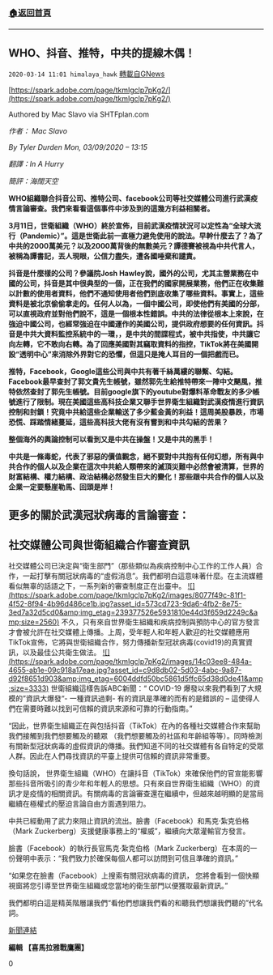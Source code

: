 ###  [:house:返回首頁](https://github.com/ourhimalayas/txt)
---

## WHO、抖音、推特，中共的提線木偶！
`2020-03-14 11:01 himalaya_hawk` [轉載自GNews](https://gnews.org/zh-hant/141108/)

[https://spark.adobe.com/page/tkmIgclp7pKg2/](https://spark.adobe.com/page/tkmIgclp7pKg2/)

Authored by Mac Slavo via SHTFplan.com

*作者： Mac Slavo*

*By Tyler Durden* *Mon, 03/09/2020 – 13:15*

*翻譯：In A Hurry*

*簡評：海闊天空*

**WHO組織聯合抖音公司、推特公司、facebook公司等社交媒體公司進行武漢疫情言論審查。我們來看看這個事件中涉及到的這幾方利益相關者。**

**3月11日，世衛組織（WHO）終於宣佈，目前武漢疫情狀況可以定性為“全球大流行（Pandemic）”。這是世衛此前一直極力避免使用的說法。早幹什麼去了？為了中共的2000萬美元？以及2000萬背後的無數美元？譚德賽被視為中共代言人，被稱為譚書記，丟人現眼，公信力盡失，遭各國唾棄和譴責。**

**抖音是什麼樣的公司？參議院Josh Hawley說，國外的公司，尤其主營業務在中國的公司，抖音是其中很典型的一個，正在我們的國家開展業務，他們正在收集難以計數的使用者資料，他們不通知使用者他們到底收集了哪些資料。事實上，這些資料是被北京偷偷拿走的。任何人以為，一個中國公司，即使他們有美國的分部，可以直視政府並對他們說不，這是一個根本性錯誤。中共的法律從根本上來說，在強迫中國公司，也經常強迫在中國運作的美國公司，提供政府想要的任何資訊。抖音是中共大資料監控系統中的一環，，是中共的間諜程式，被中共指使，中共讓它向左轉，它不敢向右轉。為了回應美國對其竊取資料的指控，TikTok將在美國開設“透明中心”來消除外界對它的恐懼，但這只是掩人耳目的一個把戲而已。**

**推特，Facebook，Google這些公司與中共有著千絲萬縷的聯繫、勾結。Facebook最早查封了郭文貴先生帳號，雖然郭先生給推特帶來一陣中文颶風，推特依然查封了郭先生帳號。目前google旗下的youtube對爆料革命戰友的多少帳號進行了限制。現在美國這些高科技企業又聯手世界衛生組織對武漢疫情進行資訊控制和封鎖！究竟中共給這些企業輸送了多少藍金黃的利益！這周美股暴跌，市場恐慌、踩踏情緒蔓延，這些高科技大佬有沒有嘗到和中共勾結的苦果？**

**整個海外的輿論控制可以看到又是中共在操盤！又是中共的黑手！**

**中共是一條毒蛇，代表了邪惡的價值觀念，絕不要對中共抱有任何幻想，所有與中共合作的個人以及企業在這次中共給人類帶來的滅頂災難中必然會被清算，世界的財富結構、權力結構、政治結構必然發生巨大的變化！那些跟中共合作的個人以及企業一定要懸崖勒馬、回頭是岸！**



## 更多的關於武漢冠狀病毒的言論審查：

## 社交媒體公司與世衛組織合作審查資訊

社交媒體公司已決定與“衛生部門”（那些類似為疾病控制中心工作的工作人員）合作，一起打擊有關冠狀病毒的“虛假消息”。我們都明白這意味著什麼。在主流媒體看似無辜的話語之下，一系列新的審查制度正在出臺中。
[!\[\](https://spark.adobe.com/page/tkmIgclp7pKg2/images/8077f49c-81f1-4f52-8f94-4b96d486ce1b.jpg?asset_id=573cd723-9da6-4fb2-8e75-3ed7a32d5cd0&amp;img_etag=239377526e5931810e44d3f659d2249c&amp;size=2560)](https://spark.adobe.com/page/tkmIgclp7pKg2/images/8077f49c-81f1-4f52-8f94-4b96d486ce1b.jpg?asset_id=573cd723-9da6-4fb2-8e75-3ed7a32d5cd0&amp;img_etag=239377526e5931810e44d3f659d2249c&amp;size=1024)
不久，只有來自世界衛生組織和疾病控制與預防中心的官方發言才會被允許在社交媒體上傳播。上周，受年輕人和年輕人歡迎的社交媒體應用TikTok宣佈，它將與世衛組織合作，努力傳播新型冠狀病毒(covid19)的真實資訊，以及最佳公共衛生做法。
[!\[\](https://spark.adobe.com/page/tkmIgclp7pKg2/images/14c03ee8-484a-4655-ab1e-09c918a17eae.jpg?asset_id=c9d8db02-5d03-4abc-9a87-d92f8651d903&amp;img_etag=6004ddfd50bc5861d5ffc65d38d0de41&amp;size=3333)](https://spark.adobe.com/page/tkmIgclp7pKg2/images/14c03ee8-484a-4655-ab1e-09c918a17eae.jpg?asset_id=c9d8db02-5d03-4abc-9a87-d92f8651d903&amp;img_etag=6004ddfd50bc5861d5ffc65d38d0de41&amp;size=1024)
世衛組織這樣告訴ABC新聞：“ COVID-19 爆發以來我們看到了大規模的”資訊大爆發“- 一種資訊過剩- 有的資訊是準確的而有的是錯誤的 – 這使得人們在需要時難以找到可信賴的資訊來源和可靠的行動指南。”

“因此，世界衛生組織正在與包括抖音（TikTok）在內的各種社交媒體合作來幫助我們接觸到我們想要觸及的聽眾 （我們想要觸及的社區和年齡組等等）。同時檢測有關新型冠狀病毒的虛假資訊的傳播。我們知道不同的社交媒體有各自特定的受眾人群。因此在人們尋找資訊的平臺上提供可信賴的資訊非常重要。

換句話說， 世界衛生組織（WHO）在讓抖音（TikTok）來確保他們的官宣能影響那些抖音所吸引的青少年和年輕人的思想。只有來自世界衛生組織（WHO）的資訊才是疫情的相關資訊。有關病毒的言論審查還在繼續中，但越來越明顯的是當局繼續在極權式的壓迫言論自由方面遇到阻力。

中共已經動用了武力來阻止資訊的流出。臉書（Facebook）和馬克·紮克伯格（Mark Zuckerberg）支援健康事務上的“權威”，繼續向大眾灌輸官方發言。

臉書（Facebook）的執行長官馬克·紮克伯格（Mark Zuckerberg）在本周的一份聲明中表示：“我們致力於確保每個人都可以訪問到可信且準確的資訊。”

“如果您在臉書（Facebook）上搜索有關冠狀病毒的資訊， 您將會看到一個快顯視窗將您引導至世界衛生組織或您當地的衛生部門以便獲取最新資訊。”

我們都明白這是精英階層讓我們“看他們想讓我們看的和聽我們想讓我們聽的”代名詞。

[新聞連結](https://www.zerohedge.com/political/more-coronavirus-censorship-social-media-companies-partner-who-censor-info)

**編輯 【喜馬拉雅戰鷹團】**

0
